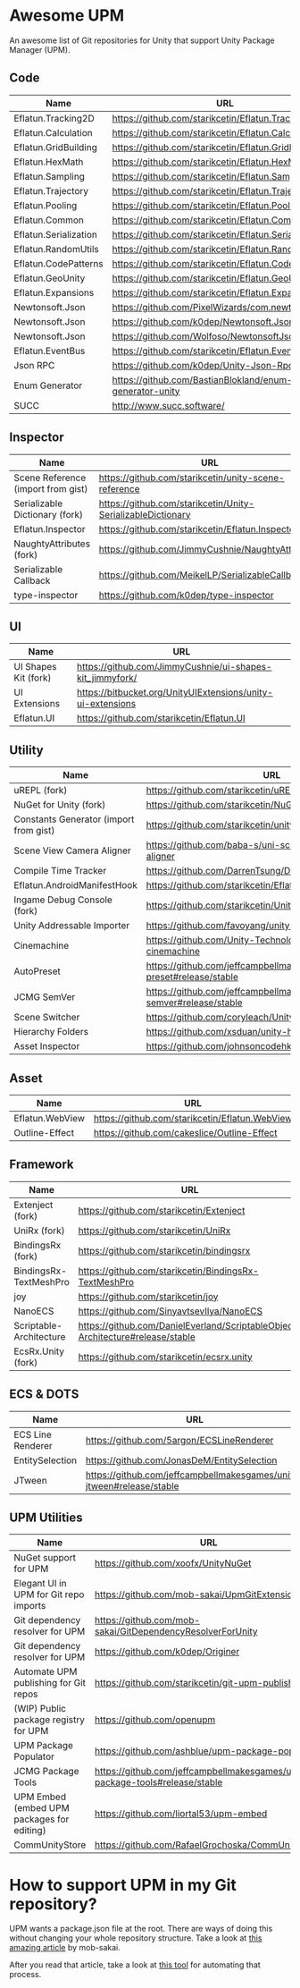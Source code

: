 # Awesome UPM
An awesome list of Git repositories for Unity that support Unity Package Manager (UPM).


## Code

| Name                                   	| URL                                                           	|
|----------------------------------------	|---------------------------------------------------------------	|
| Eflatun.Tracking2D		 				| https://github.com/starikcetin/Eflatun.Tracking2D					|
| Eflatun.Calculation		 				| https://github.com/starikcetin/Eflatun.Calculation				|
| Eflatun.GridBuilding	 					| https://github.com/starikcetin/Eflatun.GridBuilding				|
| Eflatun.HexMath			 				| https://github.com/starikcetin/Eflatun.HexMath					|
| Eflatun.Sampling		 					| https://github.com/starikcetin/Eflatun.Sampling					|
| Eflatun.Trajectory		 				| https://github.com/starikcetin/Eflatun.Trajectory					|
| Eflatun.Pooling			 				| https://github.com/starikcetin/Eflatun.Pooling					|
| Eflatun.Common			 				| https://github.com/starikcetin/Eflatun.Common						|
| Eflatun.Serialization	 					| https://github.com/starikcetin/Eflatun.Serialization				|
| Eflatun.RandomUtils		 				| https://github.com/starikcetin/Eflatun.RandomUtils				|
| Eflatun.CodePatterns	 					| https://github.com/starikcetin/Eflatun.CodePatterns				|
| Eflatun.GeoUnity		 					| https://github.com/starikcetin/Eflatun.GeoUnity					|
| Eflatun.Expansions		 				| https://github.com/starikcetin/Eflatun.Expansions					|
| Newtonsoft.Json                        	| https://github.com/PixelWizards/com.newtonsoft.json           	|
| Newtonsoft.Json                        	| https://github.com/k0dep/Newtonsoft.Json                      	|
| Newtonsoft.Json                        	| https://github.com/Wolfoso/NewtonsoftJson                     	|
| Eflatun.EventBus                        	| https://github.com/starikcetin/Eflatun.EventBus                 	|
| Json RPC                               	| https://github.com/k0dep/Unity-Json-Rpc                       	|
| Enum Generator                         	| https://github.com/BastianBlokland/enum-generator-unity       	|
| SUCC                                   	| http://www.succ.software/                                     	|


## Inspector

| Name                                   	| URL                                                           	|
|----------------------------------------	|---------------------------------------------------------------	|
| Scene Reference (import from gist)     	| https://github.com/starikcetin/unity-scene-reference          	|
| Serializable Dictionary (fork)         	| https://github.com/starikcetin/Unity-SerializableDictionary   	|
| Eflatun.Inspector		 					| https://github.com/starikcetin/Eflatun.Inspector					|
| NaughtyAttributes (fork)               	| https://github.com/JimmyCushnie/NaughtyAttributes             	|
| Serializable Callback                   	| https://github.com/MeikelLP/SerializableCallback                	|
| type-inspector                          	| https://github.com/k0dep/type-inspector                         	|


## UI

| Name                                   	| URL                                                           	|
|----------------------------------------	|---------------------------------------------------------------	|
| UI Shapes Kit (fork)                   	| https://github.com/JimmyCushnie/ui-shapes-kit_jimmyfork/      	|
| UI Extensions                          	| https://bitbucket.org/UnityUIExtensions/unity-ui-extensions   	|
| Eflatun.UI				 				| https://github.com/starikcetin/Eflatun.UI							|


## Utility

| Name                                   	| URL                                                           	|
|----------------------------------------	|---------------------------------------------------------------	|
| uREPL (fork)                           	| https://github.com/starikcetin/uREPL                          	|
| NuGet for Unity (fork)                 	| https://github.com/starikcetin/NuGetForUnity                  	|
| Constants Generator (import from gist) 	| https://github.com/starikcetin/unity-constants-generator      	|
| Scene View Camera Aligner              	| https://github.com/baba-s/uni-scene-view-camera-aligner       	|
| Compile Time Tracker                   	| https://github.com/DarrenTsung/DTCompileTimeTracker           	|
| Eflatun.AndroidManifestHook             	| https://github.com/starikcetin/Eflatun.AndroidManifestHook      	|
| Ingame Debug Console (fork)            	| https://github.com/starikcetin/UnityIngameDebugConsole        	|
| Unity Addressable Importer             	| https://github.com/favoyang/unity-addressable-importer        	|
| Cinemachine                            	| https://github.com/Unity-Technologies/upm-package-cinemachine 	|
| AutoPreset                              	| https://github.com/jeffcampbellmakesgames/unity-auto-preset#release/stable |
| JCMG SemVer                             	| https://github.com/jeffcampbellmakesgames/unity-semver#release/stable |
| Scene Switcher                          	| https://github.com/coryleach/UnitySceneSwitcher                 	|
| Hierarchy Folders                       	| https://github.com/xsduan/unity-hierarchy-folders               	|
| Asset Inspector                         	| https://github.com/johnsoncodehk/unity-asset-inspector          	|


## Asset

| Name                                   	| URL                                                           	|
|----------------------------------------	|---------------------------------------------------------------	|
| Eflatun.WebView			 				| https://github.com/starikcetin/Eflatun.WebView					|
| Outline-Effect                          	| https://github.com/cakeslice/Outline-Effect                     	|


## Framework

| Name                                   	| URL                                                           	|
|----------------------------------------	|---------------------------------------------------------------	|
| Extenject (fork)                       	| https://github.com/starikcetin/Extenject                      	|
| UniRx (fork)                           	| https://github.com/starikcetin/UniRx                          	|
| BindingsRx (fork)                       	| https://github.com/starikcetin/bindingsrx                       	|
| BindingsRx-TextMeshPro                  	| https://github.com/starikcetin/BindingsRx-TextMeshPro           	|
| joy                                    	| https://github.com/starikcetin/joy                             	|
| NanoECS                                	| https://github.com/SinyavtsevIlya/NanoECS                     	|
| Scriptable-Architecture                 	| https://github.com/DanielEverland/ScriptableObject-Architecture#release/stable |
| EcsRx.Unity (fork)                      	| https://github.com/starikcetin/ecsrx.unity                      	|


## ECS & DOTS

| Name                                   	| URL                                                           	|
|----------------------------------------	|---------------------------------------------------------------	|
| ECS Line Renderer                      	| https://github.com/5argon/ECSLineRenderer                     	|
| EntitySelection                        	| https://github.com/JonasDeM/EntitySelection                   	|
| JTween                                  	| https://github.com/jeffcampbellmakesgames/unity-jtween#release/stable |


## UPM Utilities

| Name                                        	| URL                                                        	|
|---------------------------------------------	|------------------------------------------------------------	|
| NuGet support for UPM                       	| https://github.com/xoofx/UnityNuGet                        	|
| Elegant UI in UPM for Git repo imports      	| https://github.com/mob-sakai/UpmGitExtension               	|
| Git dependency resolver for UPM             	| https://github.com/mob-sakai/GitDependencyResolverForUnity 	|
| Git dependency resolver for UPM             	| https://github.com/k0dep/Originer                          	|
| Automate UPM publishing for Git repos 	    | https://github.com/starikcetin/git-upm-publisher           	|
| (WIP) Public package registry for UPM       	| https://github.com/openupm                                 	|
| UPM Package Populator                       	| https://github.com/ashblue/upm-package-populator           	|
| JCMG Package Tools                            | https://github.com/jeffcampbellmakesgames/unity-package-tools#release/stable |
| UPM Embed (embed UPM packages for editing)    | https://github.com/liortal53/upm-embed                      	|
| CommUnityStore                         		| https://github.com/RafaelGrochoska/CommUnityStore            	|


# How to support UPM in my Git repository?

UPM wants a package.json file at the root. There are ways of doing this without changing your whole repository structure. Take a look at [this amazing article](https://www.patreon.com/posts/25070968) by mob-sakai.

After you read that article, take a look at [this tool](https://github.com/starikcetin/git-upm-publisher) for automating that process.

